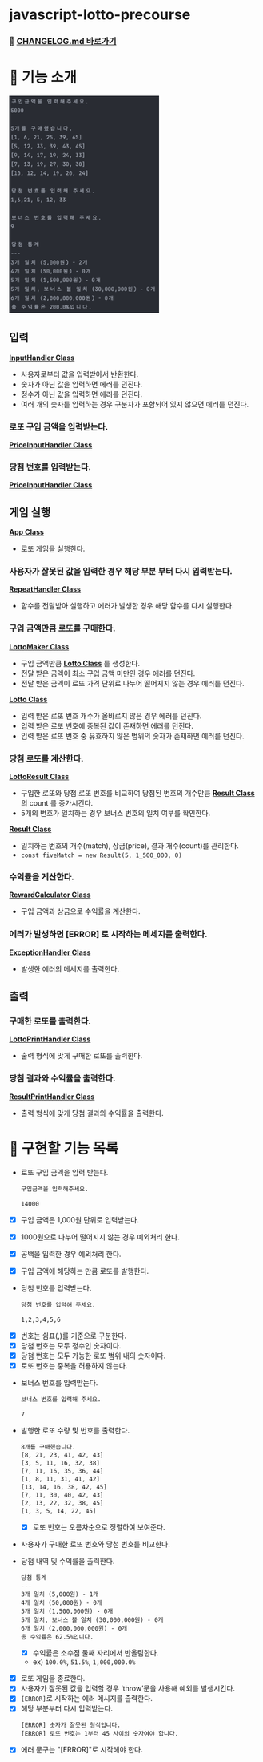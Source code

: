 # javascript-lotto-precourse

### 🚥 [CHANGELOG.md 바로가기](./CHANGELOG.md)

# 🎱 기능 소개

<img src="./실행화면.png" alt="실행 화면" width="300">

## 입력

**[InputHandler Class](./src/handler/InputHandler.js)**

- 사용자로부터 값을 입력받아서 반환한다.
- 숫자가 아닌 값을 입력하면 에러를 던진다.
- 정수가 아닌 값을 입력하면 에러를 던진다.
- 여러 개의 숫자를 입력하는 경우 구분자가 포함되어 있지 않으면 에러를 던진다.

### 로또 구입 금액을 입력받는다.

**[PriceInputHandler Class](./src/handler/PriceInputHandler.js)**

### 당첨 번호를 입력받는다.

**[PriceInputHandler Class](./src/handler/PriceInputHandler.js)**

## 게임 실행

**[App Class](./src/App.js)**

- 로또 게임을 실행한다.

### 사용자가 잘못된 값을 입력한 경우 해당 부분 부터 다시 입력받는다.

**[RepeatHandler Class](./src/handler/RepeatHandler.js)**

- 함수를 전달받아 실행하고 에러가 발생한 경우 해당 함수를 다시 실행한다.

### 구입 금액만큼 로또를 구매한다.

**[LottoMaker Class](./src/lotto/LottoMaker.js)**

- 구입 금액만큼 **[Lotto Class](./src/lotto/Lotto.js)** 를 생성한다.
- 전달 받은 금액이 최소 구입 금액 미만인 경우 에러를 던진다.
- 전달 받은 금액이 로또 가격 단위로 나누어 떨어지지 않는 경우 에러를 던진다.

**[Lotto Class](./src/lotto/Lotto.js)**

- 입력 받은 로또 번호 개수가 올바르지 않은 경우 에러를 던진다.
- 입력 받은 로또 번호에 중복된 값이 존재하면 에러를 던진다.
- 입력 받은 로또 번호 중 유효하지 않은 범위의 숫자가 존재하면 에러를 던진다.

### 당첨 로또를 계산한다.

**[LottoResult Class](./src/result/LottoResult.js)**

- 구입한 로또와 당첨 로또 번호를 비교하여 당첨된 번호의 개수만큼 **[Result Class](./src/result/Result.js)** 의 count 를 증가시킨다.
- 5개의 번호가 일치하는 경우 보너스 번호의 일치 여부를 확인한다.

**[Result Class](./src/result/Result.js)**

- 일치하는 번호의 개수(match), 상금(price), 결과 개수(count)를 관리한다.
- `const fiveMatch = new Result(5, 1_500_000, 0)`

### 수익률을 게산한다.

**[RewardCalculator Class](./src/lotto/RewardCalculator.js)**

- 구입 금액과 상금으로 수익률을 계산한다.

### 에러가 발생하면 [ERROR] 로 시작하는 메세지를 출력한다.

**[ExceptionHandler Class](./src/handler/ExceptionHandler.js)**
- 발생한 에러의 메세지를 출력한다.

## 출력

### 구매한 로또를 출력한다.

**[LottoPrintHandler Class](./src/handler/LottoPrintHandler.js)**

- 출력 형식에 맞게 구매한 로또를 출력한다.

### 당첨 결과와 수익률을 출력한다.

**[ResultPrintHandler Class](./src/handler/ResultPrintHandler.js)**

- 출력 형식에 맞게 당첨 결과와 수익률을 출력한다.

# 🔨 구현할 기능 목록

- 로또 구입 금액을 입력 받는다.

  ```
  구입금액을 입력해주세요.
  ```
  ```
  14000
  ```

- [x] 구입 금액은 1,000원 단위로 입력받는다.
- [x] 1000원으로 나누어 떨어지지 않는 경우 예외처리 한다.
- [x] 공백을 입력한 경우 예외처리 한다.
- [x] 구입 금액에 해당하는 만큼 로또를 발행한다.


- 당첨 번호를 입력받는다.

  ```
  당첨 번호를 입력해 주세요.
  ```
  ```
  1,2,3,4,5,6
  ```

- [x] 번호는 쉼표(,)를 기준으로 구분한다.
- [x] 당첨 번호는 모두 정수인 숫자이다.
- [x] 당첨 번호는 모두 가능한 로또 범위 내의 숫자이다.
- [x] 로또 번호는 중복을 허용하지 않는다.
- 보너스 번호를 입력받는다.
  ```
  보너스 번호를 입력해 주세요.
  ```
  ```
  7
  ```

- 발행한 로또 수량 및 번호를 출력한다.
  ```
  8개를 구매했습니다.
  [8, 21, 23, 41, 42, 43]
  [3, 5, 11, 16, 32, 38]
  [7, 11, 16, 35, 36, 44]
  [1, 8, 11, 31, 41, 42]
  [13, 14, 16, 38, 42, 45]
  [7, 11, 30, 40, 42, 43]
  [2, 13, 22, 32, 38, 45]
  [1, 3, 5, 14, 22, 45]
  ```

  - [x] 로또 번호는 오름차순으로 정렬하여 보여준다.

- 사용자가 구매한 로또 번호와 당첨 번호를 비교한다.

- 당첨 내역 및 수익률을 출력한다.
  ```
  당첨 통계
  ---
  3개 일치 (5,000원) - 1개
  4개 일치 (50,000원) - 0개
  5개 일치 (1,500,000원) - 0개
  5개 일치, 보너스 볼 일치 (30,000,000원) - 0개
  6개 일치 (2,000,000,000원) - 0개
  총 수익률은 62.5%입니다.
  ```
  - [x] 수익률은 소수점 둘째 자리에서 반올림한다.
  - ex) `100.0%`, `51.5%`, `1,000,000.0%`


- [x] 로또 게임을 종료한다.
- [x] 사용자가 잘못된 값을 입력할 경우 ‘throw’문을 사용해 예외를 발생시킨다.
- [x] `[ERROR]`로 시작하는 에러 메시지를 출력한다.
- [x] 해당 부분부터 다시 입력받는다.
  ```
  [ERROR] 숫자가 잘못된 형식입니다.
  [ERROR] 로또 번호는 1부터 45 사이의 숫자여야 합니다.
  ```
- [x] 에러 문구는 "[ERROR]"로 시작해야 한다.
